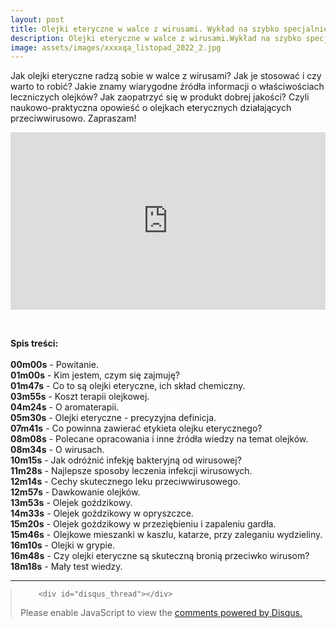 ```yaml
---
layout: post
title: Olejki eteryczne w walce z wirusami. Wykład na szybko specjalnie dla Was.
description: Olejki eteryczne w walce z wirusami.Wykład na szybko specjalnie dla Was.
image: assets/images/xxxxqa_listopad_2022_2.jpg
---
```


<p>Jak olejki eteryczne radzą sobie w walce z wirusami? Jak je stosować i czy warto to robić? Jakie znamy wiarygodne źródła informacji o właściwościach leczniczych olejków? Jak zaopatrzyć się w produkt dobrej jakości? Czyli naukowo-praktyczna opowieść o olejkach eterycznych działających przeciwwirusowo. Zapraszam!</p> 

<iframe style="width:100%; aspect-ratio: 16 / 9;" src="https://www.youtube.com/embed/zg7EA8Vlwxw" title="YouTube video player" frameborder="0" allow="accelerometer; autoplay; clipboard-write; encrypted-media; gyroscope; picture-in-picture" allowfullscreen></iframe>

<p>&nbsp;</p>

<p><b>Spis treści:</b><br>&nbsp;<br>
<b>00m00s</b> - Powitanie.<br>
<b>01m00s</b> - Kim jestem, czym się zajmuję?<br>
<b>01m47s</b> - Co to są olejki eteryczne, ich skład chemiczny.<br>
<b>03m55s</b> - Koszt terapii olejkowej.<br>
<b>04m24s</b> - O aromaterapii.<br>
<b>05m30s</b> - Olejki eteryczne - precyzyjna definicja.<br>
<b>07m41s</b> - Co powinna zawierać etykieta olejku eterycznego?<br>
<b>08m08s</b> - Polecane opracowania i inne źródła wiedzy na temat olejków.<br>
<b>08m34s</b> - O wirusach.<br>
<b>10m15s</b> - Jak odróżnić infekję bakteryjną od wirusowej?<br>
<b>11m28s</b> - Najlepsze sposoby leczenia infekcji wirusowych.<br>
<b>12m14s</b> - Cechy skutecznego leku przeciwwirusowego.<br>
<b>12m57s</b> - Dawkowanie olejków.<br>
<b>13m53s</b> - Olejek goździkowy.<br>
<b>14m33s</b> - Olejek goździkowy w opryszczce.<br>
<b>15m20s</b> - Olejek gożdzikowy w przeziębieniu i zapaleniu gardła.<br>
<b>15m46s</b> - Olejkowe mieszanki w kaszlu, katarze, przy zaleganiu wydzieliny.<br>
<b>16m10s</b> - Olejki w grypie.<br>
<b>16m48s</b> - Czy olejki eteryczne są skuteczną bronią przeciwko wirusom?<br>
<b>18m18s</b> - Mały test wiedzy.<br></p>
	


<hr class="major" />

<blockquote style="margin-left:0px;">	
		
		<div id="disqus_thread"></div>
<script>
    /**
    *  RECOMMENDED CONFIGURATION VARIABLES: EDIT AND UNCOMMENT THE SECTION BELOW TO INSERT DYNAMIC VALUES FROM YOUR PLATFORM OR CMS.
    *  LEARN WHY DEFINING THESE VARIABLES IS IMPORTANT: https://disqus.com/admin/universalcode/#configuration-variables    */
    /*
    var disqus_config = function () {
    this.page.url = 'https://www.pharmabusters.pl/2022/12/07/przeciwwirusowe-olejki.html';  // Replace PAGE_URL with your page's canonical URL variable
    this.page.identifier = PAGE_IDENTIFIER; // Replace PAGE_IDENTIFIER with your page's unique identifier variable
    };
    */
    (function() { // DON'T EDIT BELOW THIS LINE
    var d = document, s = d.createElement('script');
    s.src = 'https://pharmabusters.disqus.com/embed.js';
    s.setAttribute('data-timestamp', +new Date());
    (d.head || d.body).appendChild(s);
    })();
</script>
<noscript>Please enable JavaScript to view the <a href="https://disqus.com/?ref_noscript">comments powered by Disqus.</a></noscript>
<script id="dsq-count-scr" src="//pharmabusters.disqus.com/count.js" async></script>
</blockquote>


<script>
function licznikodw() {
var xhr4 = new XMLHttpRequest();
var url4 = "https://autoserwis.leki.expert/baster13/";
xhr4.open("POST", url4, true);
xhr4.setRequestHeader("Content-Type", "application/json; charset=utf-8");
xhr4.setRequestHeader("Data-Type", "json");

xhr4.onreadystatechange = function () {
    if (xhr4.readyState === 4 && xhr4.status === 200) {
        var json = JSON.parse(xhr4.responseText);
        var compare4 = json.info;
        document.getElementById("wyswi").innerHTML = compare4;
    }

}

var data4 = JSON.stringify('{"wtf": "logowanie"}');
xhr4.send(data4);


};

licznikodw(); 
</script>
